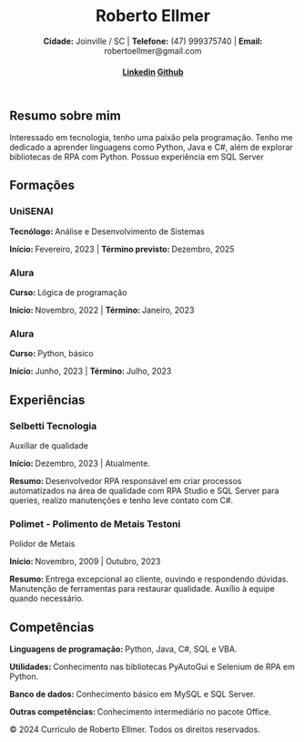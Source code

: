 <!DOCTYPE html>
<html lang="pt-br">
<head>
  <meta charset="UTF-8">
  <meta name="viewport" content="width=device-width, initial-scale=1.0">
  <link rel="stylesheet" type="text/css" href="css/site.css">
  <title>Currículo Online Roberto Ellmer</title>
</head>
<body>
    <header>
        <h1>Roberto Ellmer</h1>
        <p><b>Cidade:</b> Joinville / SC | <b>Telefone:</b> (47) 999375740 | <b>Email:</b> robertoellmer@gmail.com</p> 
        <h4>
            <a href="https://www.linkedin.com/in/roberto-ellmer-b82150265/" target="_blank">Linkedin</a>
            <a href="https://github.com/Ro4ever" target="_blank">Github</a>
        </h4>
    </header>
    
  <main>
        <h2>Resumo sobre mim</h2>
            <p>Interessado em tecnologia, tenho uma paixão pela programação. Tenho me dedicado a aprender linguagens como Python, Java e C#, além de explorar bibliotecas de RPA com Python. Possuo experiência em SQL Server</p>

  <h2>Formações</h2>
            <article>
                <h3>UniSENAI</h3>
                <p><b>Tecnólogo: </b>Análise e Desenvolvimento de Sistemas</p>
                <p><b>Início: </b>Fevereiro, 2023 | <b>Término previsto: </b>Dezembro, 2025</p>
                
  <h3>Alura</h3>
                <p><b>Curso: </b>Lógica de programação</p>
                <p><b>Início: </b>Novembro, 2022 | <b>Término: </b>Janeiro, 2023 </p>

  <h3>Alura</h3>
                <p><b>Curso: </b>Python, básico</p>
                <p><b>Início: </b>Junho, 2023 | <b>Término: </b>Julho, 2023 </p>
            </article>
        
  <h2>Experiências</h2>
            <article>
                <h3>Selbetti Tecnologia</h3>
                <p>Auxiliar de qualidade</p>
                <p><b>Início: </b>Dezembro, 2023 | Atualmente.</p>
                <p><b>Resumo: </b>Desenvolvedor RPA responsável em criar processos automatizados na área de qualidade com RPA Studio e SQL Server para queries, realizo manutenções e tenho leve contato com C#.</p>
                
  <h3>Polimet - Polimento de Metais Testoni</h3>
                <p>Polidor de Metais</p>
                <p><b>Início: </b>Novembro, 2009 | Outubro, 2023</p>
                <p><b>Resumo: </b>Entrega excepcional ao cliente, ouvindo e respondendo dúvidas. Manutenção de ferramentas para restaurar qualidade. Auxílio à equipe quando necessário.</p>
            </article>
        
  <h2>Competências</h2>
            <p><b>Linguagens de programação: </b>Python, Java, C#, SQL e VBA.</p>
            <p><b>Utilidades: </b>Conhecimento nas bibliotecas PyAutoGui e Selenium de RPA em Python.</p>
            <p><b>Banco de dados: </b>Conhecimento básico em MySQL e SQL Server.</p>
            <p><b>Outras competências: </b>Conhecimento intermediário no pacote Office.</p>
    </main>
    <footer>
        <p>&copy; 2024 Currículo de Roberto Ellmer. Todos os direitos reservados.</p>
    </footer>
</body>
</html>
